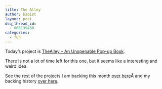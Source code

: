 ```yaml
---
title: The Alley
author: bsoist
layout: post
dsq_thread_id:
  - 606139430
categories:
  - fun
---
```

Today&#8217;s project is [TheAlley &#8211; An Unopenable Pop-up Book][1].

There is not a lot of time left for this one, but it seems like a interesting and weird idea.

See the rest of the projects I am backing this month [over here][2]Â and my backing history [over here][3].

 [1]: http://www.kickstarter.com/projects/826781329/thealley-an-unopenable-pop-up-book
 [2]: http://whsjr.soistmann.com/oped/2012/03/01/kickstarter-my-new-obsession-and-12in12-for-march/
 [3]: http://www.kickstarter.com/profiles/bsoist/projects/backed
